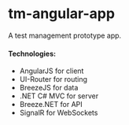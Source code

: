 tm-angular-app
==============

A test management prototype app.

#### Technologies:

- AngularJS for client
- UI-Router for routing
- BreezeJS for data
- .NET C# MVC for server
- Breeze.NET for API
- SignalR for WebSockets


